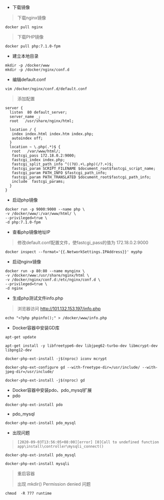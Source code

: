 - 下载镜像
> 下载nginx镜像
```shell script
docker pull nginx
```
> 下载PHP镜像
```shell script
docker pull php:7.1.0-fpm
```

- 建立本地目录
```shell script
mkdir -p /docker/www
mkdir -p /docker/nginx/conf.d
```

- 编辑default.conf
```shell script
vim /docker/nginx/conf.d/default.conf
```
> 添加配置
```based
server {
  listen  80 default_server;
  server_name _;
  root   /usr/share/nginx/html;
 
  location / {
   index index.html index.htm index.php;
   autoindex off;
  }
  location ~ \.php(.*)$ {
   root   /var/www/html/;
   fastcgi_pass 172.18.0.2:9000;
   fastcgi_index index.php;
   fastcgi_split_path_info ^((?U).+\.php)(/?.+)$;
   fastcgi_param SCRIPT_FILENAME $document_root$fastcgi_script_name;
   fastcgi_param PATH_INFO $fastcgi_path_info;
   fastcgi_param PATH_TRANSLATED $document_root$fastcgi_path_info;
   include  fastcgi_params;
  }
}
```

- 启动php镜像
```shell script
docker run -p 9000:9000 --name php \
-v /docker/www/:/var/www/html/ \
--privileged=true \
-d php:7.1.0-fpm
```

- 查看php镜像地址IP
> 修改default.conf配置文件，使fastcgi_pass的值为 172.18.0.2:9000
```shell script
docker inspect --format='{{.NetworkSettings.IPAddress}}' myphp
```

- 启动nginx镜像
```shell script
docker run -p 80:80 --name mynginx \
-v /docker/www:/usr/share/nginx/html \
-v /docker/nginx/conf.d:/etc/nginx/conf.d \
--privileged=true \
-d nginx
```

- 生成php测试文件info.php
> 浏览器访问 http://101.132.153.197/info.php
```based
echo "<?php phpinfo();" > /docker/www/info.php
```

- Docker容器中安装GD库 
```shell script
apt-get update
```
```shell script
apt-get install -y libfreetype6-dev libjpeg62-turbo-dev libmcrypt-dev libpng12-dev
```
```shell script
docker-php-ext-install -j$(nproc) iconv mcrypt
```
```shell script
docker-php-ext-configure gd --with-freetype-dir=/usr/include/ --with-jpeg-dir=/usr/include/
```
```shell script
docker-php-ext-install -j$(nproc) gd
```

- Docker容器中安装pdo、pdo_mysql扩展
- pdo
```shell script
docker-php-ext-install pdo
```
- pdo_mysql
```shell script
docker-php-ext-install pdo_mysql
```

- 出现问题
> `[2020-09-03T13:56:05+08:00][error] [0]Call to undefined function app\install\controller\mysqli_connect()`
```shell script
docker-php-ext-install pdo_mysql
```
```shell script
docker-php-ext-install mysqli
```
> 重启容器
>
>出现 mkdir() Permission denied 问题
```shell script
chmod  -R 777 runtime
```